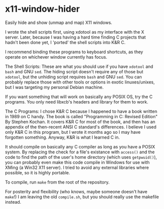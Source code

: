 # x11-window-hider
Easily hide and show (unmap and map) X11 windows.

I wrote the shell scripts first, using xdotool as my interface with the
X server. Later, because I was having a hard time finding C projects that
hadn't been done yet, I 'ported' the shell scripts into K&R C.

I recommend binding these programs to keyboard shortcuts, as they operate on
whichever window currently has focus.

The Shell Scripts:
These are what you should use if you have `xdotool` and `bash` and GNU `sed`.
The hiding script doesn't require any of those but `xdotool`, but the unhiding
script requires `bash` and GNU `sed`. You can probably replace those with other
tools or options in exotic linuxes/unixes, but I was targeting my personal
Debian machine.

If you want something that will work on basically any POSIX OS, try the C
programs. You only need libxcb's headers and library for them to work.


The C Programs:
I chose K&R C because I happened to have a book written in 1989 on C
handy. The book is called "Programming in C: Revised Edition" By
Stephen Kochan. It covers K&R C for most of the book, and then has
an appendix of the then-recent ANSI C standard's differences. I
believe I used only K&R C in this program, but I wrote it months ago
so I may have forgotten something. Anyway, K&R is what I learned C
in.

It should compile on basically any C compiler as long as you
have a POSIX system. By replacing the check for a file's existance
with `access()` and the code to find the path of the user's home directory
(which uses `getpwuid()`), you can probably even make this code compile in
Windows for use with XMing (a Win32 X11 server). I tried to avoid any
external libraries where possible, so it is highly portable.

To compile, run `make` from the root of the repository.

For posterity and flexibility (who knows, maybe someone doesn't have `make`!)
I am leaving the old `compile.sh`, but you should really use the makefile
instead.
